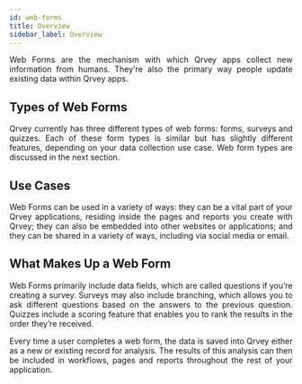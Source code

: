 ```yaml
---
id: web-forms
title: Overview
sidebar_label: Overview
---
```

<div style="text-align: justify">

Web Forms are the mechanism with which Qrvey apps collect new information from humans. They're also the primary way people update existing data within Qrvey apps. 

## Types of Web Forms
Qrvey currently has three different types of web forms: forms, surveys and quizzes. Each of these form types is similar but has slightly different features, depending on your data collection use case.  Web form types are discussed in the next section. 

## Use Cases
Web Forms can be used in a variety of ways:  they can be a vital part of your Qrvey applications, residing inside the pages and reports you create with Qrvey; they can also be embedded into other websites or applications; and they can be shared in a variety of ways, including via social media or email. 

## What Makes Up a Web Form
Web Forms primarily include data fields, which are called questions if you’re creating a survey. Surveys may also include branching, which allows you to ask different questions based on the answers to the previous question.  Quizzes include a scoring feature that enables you to rank the results in the order they’re received. 

Every time a user completes a web form, the data is saved into Qrvey either as a new or existing record for analysis. The results of this analysis can then be included in workflows, pages and reports throughout the rest of your application. 